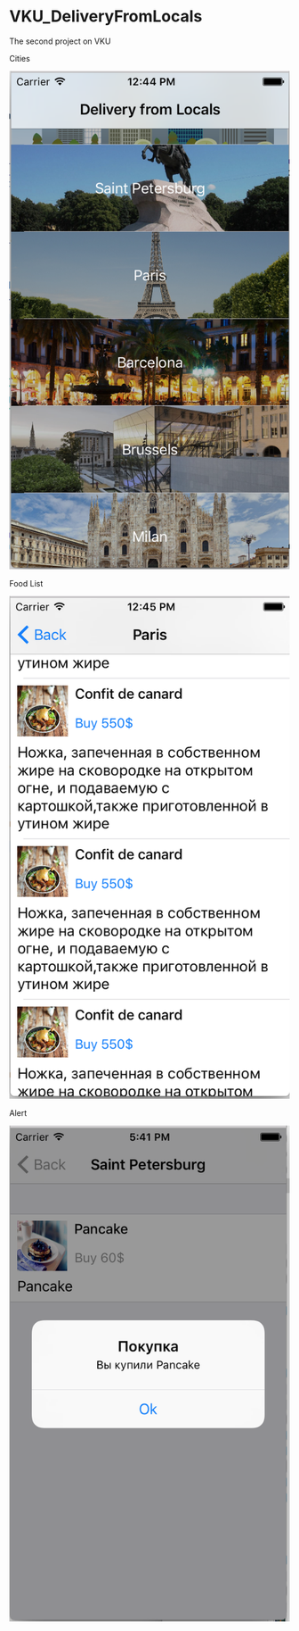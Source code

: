 # VKU_DeliveryFromLocals
The second project on VKU

Cities

![Cities](Images/Cities.png)

Food List

![Food List](Images/FoodList1.png)

Alert

![Alert](Images/Alert.png)
